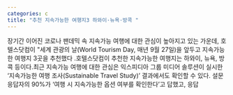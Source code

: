 ```yaml
---
categories: c
title: "추천 지속가능한 여행지3 하와이·뉴욕·방콕 "
---
```

장기간 이어진 코로나 팬데믹 속 지속가능 여행에 대한 관심이 높아지고 있는 가운데, 호텔스닷컴이 "세계 관광의 날(World Tourism Day, 매년 9월 27일)을 앞두고 지속가능한 여행지 3곳을 추천했다 .호텔스닷컴이 추천한 지속가능한 여행지는 하와이, 뉴욕, 방콕 등이다.최근 지속가능 여행에 대한 관심은 익스피디아 그룹 미디어 솔루션이 실시한 ‘지속가능한 여행 조사(Sustainable Travel Study)’ 결과에서도 확인할 수 있다. 설문 응답자의 90%가 ‘여행 시 지속가능한 옵션 여부를 확인한다’고 답했고, 응답